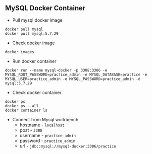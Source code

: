 ## MySQL Docker Container
* Pull mysql docker image
```
docker pull mysql
docker pull mysql:5.7.29
```
* Check docker image
```
docker images
```
* Run docker container
```
docker run --name mysql-docker -p 3308:3306 -e MYSQL_ROOT_PASSWORD=practice_admin -e MYSQL_DATABASE=practice -e MYSQL_USER=practice_admin -e MYSQL_PASSWORD=practice_admin -d mysql:5.7.29
```
* Check docker container
```
docker ps
docker ps --all
docker container ls
```
* Connect from Mysql workbench
	* hostname - `localhost`
	* post - `3308`
	* username - `practice_admin`
	* password - `practice_admin`
	* url - `jdbc:mysql://mysql-docker:3306/practice`